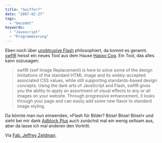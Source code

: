 ```yaml
---
title: "Swiffer?"
date: "2007-02-27"
tags:
  - "Gecodet"
keywords:
  - "Javascript"
  - "Programmierung"
---
```


Eben noch über [unobtrusive Flash](/codecandies/2007/02/27/geflashed/) philosophiert, da kommt es gerannt. [swfIR](http://www.swfir.com/) heisst ein neues Tool aus dem Hause [Happy Cog](http://www.happycog.com/). Ein Tool, das alles kann sozusagen:

> swfIR (swf Image Replacement) is here to solve some of the design limitations of the standard HTML image and its widely-accepted associated CSS values, while still supporting standards-based design concepts. Using the dark arts of JavaScript and Flash, swfIR gives you the ability to apply an assortment of visual effects to any or all images on your website. Through progressive enhancement, it looks through your page and can easily add some new flavor to standard image styling.

Da könnte man nun einwenden, »Flash für Bilder? Böse! Böse! Böse!« und sieht bei mir dank [Adblock Plus](https://addons.mozilla.org/firefox/1865/) auch zunächst mal ein wenig seltsam aus, aber da lasse ich mal anderen den Vortritt.

Via [Fab. Jeffrey Zeldman](http://www.zeldman.com/2007/02/27/swfir-swf-image-replacement/).
